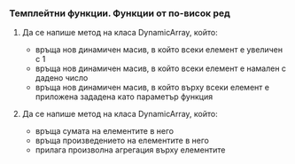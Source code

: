 ### Темплейтни функции. Функции от по-висок ред

1. Да се напише метод на класа DynamicArray, който:
   * връща нов динамичен масив, в който всеки елемент е увеличен с 1
   * връща нов динамичен масив, в който всеки елемент е намален с дадено число
   * връща нов динамичен масив, в който върху всеки елемент е приложена зададена като параметър функция
   
   
1. Да се напише метод на класа DynamicArray, който:
   * връща сумата на елементите в него
   * връща произведението на елементите в него
   * прилага произволна агрегация върху елементите
